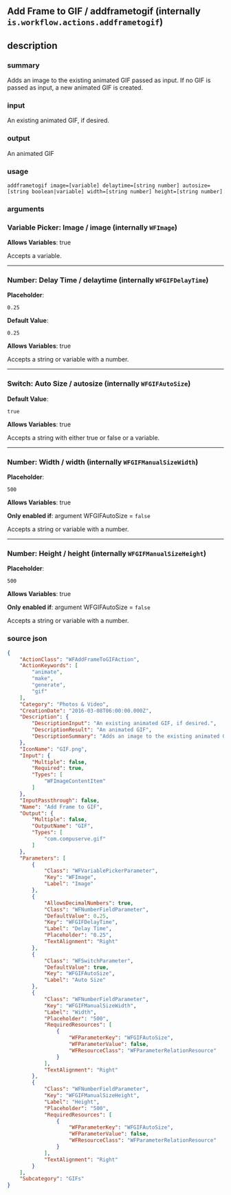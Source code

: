
## Add Frame to GIF / addframetogif (internally `is.workflow.actions.addframetogif`)



## description
### summary
Adds an image to the existing animated GIF passed as input. If no GIF is passed as input, a new animated GIF is created.

### input
An existing animated GIF, if desired.

### output
An animated GIF

### usage
`addframetogif image=[variable] delaytime=[string number] autosize=[string boolean|variable] width=[string number] height=[string number]`

### arguments
### Variable Picker: Image / image (internally `WFImage`)
**Allows Variables**: true



Accepts a variable.

---

### Number: Delay Time / delaytime (internally `WFGIFDelayTime`)
**Placeholder**:
```
0.25
```
**Default Value**:
```
0.25
```
**Allows Variables**: true



Accepts a string 
or variable
with a number.

---

### Switch: Auto Size / autosize (internally `WFGIFAutoSize`)
**Default Value**:
```
true
```
**Allows Variables**: true



Accepts a string with either true or false
or a variable.

---

### Number: Width / width (internally `WFGIFManualSizeWidth`)
**Placeholder**:
```
500
```
**Allows Variables**: true

**Only enabled if**: argument WFGIFAutoSize = `false`

Accepts a string 
or variable
with a number.

---

### Number: Height / height (internally `WFGIFManualSizeHeight`)
**Placeholder**:
```
500
```
**Allows Variables**: true

**Only enabled if**: argument WFGIFAutoSize = `false`

Accepts a string 
or variable
with a number.

### source json

```json
{
	"ActionClass": "WFAddFrameToGIFAction",
	"ActionKeywords": [
		"animate",
		"make",
		"generate",
		"gif"
	],
	"Category": "Photos & Video",
	"CreationDate": "2016-03-08T06:00:00.000Z",
	"Description": {
		"DescriptionInput": "An existing animated GIF, if desired.",
		"DescriptionResult": "An animated GIF",
		"DescriptionSummary": "Adds an image to the existing animated GIF passed as input. If no GIF is passed as input, a new animated GIF is created."
	},
	"IconName": "GIF.png",
	"Input": {
		"Multiple": false,
		"Required": true,
		"Types": [
			"WFImageContentItem"
		]
	},
	"InputPassthrough": false,
	"Name": "Add Frame to GIF",
	"Output": {
		"Multiple": false,
		"OutputName": "GIF",
		"Types": [
			"com.compuserve.gif"
		]
	},
	"Parameters": [
		{
			"Class": "WFVariablePickerParameter",
			"Key": "WFImage",
			"Label": "Image"
		},
		{
			"AllowsDecimalNumbers": true,
			"Class": "WFNumberFieldParameter",
			"DefaultValue": 0.25,
			"Key": "WFGIFDelayTime",
			"Label": "Delay Time",
			"Placeholder": "0.25",
			"TextAlignment": "Right"
		},
		{
			"Class": "WFSwitchParameter",
			"DefaultValue": true,
			"Key": "WFGIFAutoSize",
			"Label": "Auto Size"
		},
		{
			"Class": "WFNumberFieldParameter",
			"Key": "WFGIFManualSizeWidth",
			"Label": "Width",
			"Placeholder": "500",
			"RequiredResources": [
				{
					"WFParameterKey": "WFGIFAutoSize",
					"WFParameterValue": false,
					"WFResourceClass": "WFParameterRelationResource"
				}
			],
			"TextAlignment": "Right"
		},
		{
			"Class": "WFNumberFieldParameter",
			"Key": "WFGIFManualSizeHeight",
			"Label": "Height",
			"Placeholder": "500",
			"RequiredResources": [
				{
					"WFParameterKey": "WFGIFAutoSize",
					"WFParameterValue": false,
					"WFResourceClass": "WFParameterRelationResource"
				}
			],
			"TextAlignment": "Right"
		}
	],
	"Subcategory": "GIFs"
}
```
